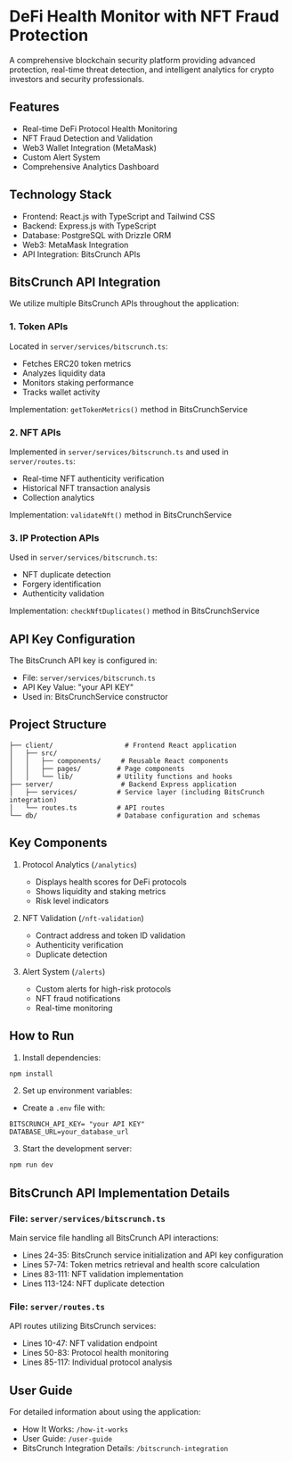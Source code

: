 # DeFi Health Monitor with NFT Fraud Protection

A comprehensive blockchain security platform providing advanced protection, real-time threat detection, and intelligent analytics for crypto investors and security professionals.

## Features

- Real-time DeFi Protocol Health Monitoring
- NFT Fraud Detection and Validation
- Web3 Wallet Integration (MetaMask)
- Custom Alert System
- Comprehensive Analytics Dashboard

## Technology Stack

- Frontend: React.js with TypeScript and Tailwind CSS
- Backend: Express.js with TypeScript
- Database: PostgreSQL with Drizzle ORM
- Web3: MetaMask Integration
- API Integration: BitsCrunch APIs

## BitsCrunch API Integration

We utilize multiple BitsCrunch APIs throughout the application:

### 1. Token APIs
Located in `server/services/bitscrunch.ts`:
- Fetches ERC20 token metrics
- Analyzes liquidity data
- Monitors staking performance
- Tracks wallet activity

Implementation: `getTokenMetrics()` method in BitsCrunchService

### 2. NFT APIs
Implemented in `server/services/bitscrunch.ts` and used in `server/routes.ts`:
- Real-time NFT authenticity verification
- Historical NFT transaction analysis
- Collection analytics

Implementation: `validateNft()` method in BitsCrunchService

### 3. IP Protection APIs
Used in `server/services/bitscrunch.ts`:
- NFT duplicate detection
- Forgery identification
- Authenticity validation

Implementation: `checkNftDuplicates()` method in BitsCrunchService

## API Key Configuration

The BitsCrunch API key is configured in:
- File: `server/services/bitscrunch.ts`
- API Key Value: "your API KEY"
- Used in: BitsCrunchService constructor

## Project Structure

```
├── client/                  # Frontend React application
│   ├── src/
│   │   ├── components/     # Reusable React components
│   │   ├── pages/         # Page components
│   │   └── lib/           # Utility functions and hooks
├── server/                 # Backend Express application
│   ├── services/          # Service layer (including BitsCrunch integration)
│   └── routes.ts          # API routes
└── db/                    # Database configuration and schemas
```

## Key Components

1. Protocol Analytics (`/analytics`)
   - Displays health scores for DeFi protocols
   - Shows liquidity and staking metrics
   - Risk level indicators

2. NFT Validation (`/nft-validation`)
   - Contract address and token ID validation
   - Authenticity verification
   - Duplicate detection

3. Alert System (`/alerts`)
   - Custom alerts for high-risk protocols
   - NFT fraud notifications
   - Real-time monitoring

## How to Run

1. Install dependencies:
```bash
npm install
```

2. Set up environment variables:
- Create a `.env` file with:
```
BITSCRUNCH_API_KEY= "your API KEY"
DATABASE_URL=your_database_url
```

3. Start the development server:
```bash
npm run dev
```

## BitsCrunch API Implementation Details

### File: `server/services/bitscrunch.ts`
Main service file handling all BitsCrunch API interactions:
- Lines 24-35: BitsCrunch service initialization and API key configuration
- Lines 57-74: Token metrics retrieval and health score calculation
- Lines 83-111: NFT validation implementation
- Lines 113-124: NFT duplicate detection

### File: `server/routes.ts`
API routes utilizing BitsCrunch services:
- Lines 10-47: NFT validation endpoint
- Lines 50-83: Protocol health monitoring
- Lines 85-117: Individual protocol analysis

## User Guide

For detailed information about using the application:
- How It Works: `/how-it-works`
- User Guide: `/user-guide`
- BitsCrunch Integration Details: `/bitscrunch-integration`

